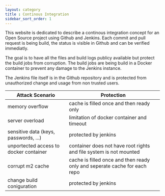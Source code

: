 ```yaml
---
layout: category
title : Continous Integration
sidebar_sort_order: 1
---
```


This website is dedicated to describe a continous integration concept for an Open Source project using Github and Jenkins. Each commit and pull request is being build, the status is visible in Github and can be verified immediatly.

The goal is to have all the files and build logs publicy available but protect the build jobs from corruption. The build jobs are being build in a Docker container to prevent any damage to the Jenkins instance. 

The Jenkins file itself is in the Github repository and is protected from unauthorized change and usage from non trusted users.



| Attack Scenario     | Protection |
| -----------      | ----------- |
| memory overflow     | cache is filled once and then ready only     |
| server overload  | limitation of docker container and timeout       |
| sensitive data (keys, passwords, ...)  | protected by jenkins        |
| unportected access to docker container  | container does not have root rights and file system is not mounted  |
| corrupt m2 cache  | cache is filled once and then ready only and seperate cache for each repo   |
| change build coniguration  | protected by jenkins        |
